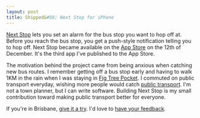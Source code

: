 ```yaml
---
layout: post
title: Shipped&#58; Next Stop for iPhone
---
```


[Next Stop](http://nextstop.me) lets you set an alarm for the bus stop you want to hop off at. Before you reach the bus stop, you get a push-style notification telling you to hop off. Next Stop became available on the [App Store](https://itunes.apple.com/au/app/next-stop/id583674519?ls=1&mt=8) on the 12th of December. It's the third app I've published to the App Store.

The motivation behind the project came from being anxious when catching new bus routes. I remember getting off a bus stop early and having to walk 1KM in the rain when I was staying in [Fig Tree Pocket](https://itunes.apple.com/au/app/next-stop/id583674519?ls=1&mt=8). I commuted on public transport everyday, wishing more people would catch [public transport](http://translink.com.au/). I'm not a town planner, but I can write software. Building Next Stop is my small contribution toward making public transport better for everyone.

If you're in Brisbane, [give it a try](http://nextstop.me/). I'd love to [have your feedback](mailto:support@nextstop.me?subject=Feedback).
